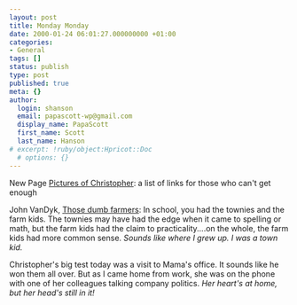 ```yaml
---
layout: post
title: Monday Monday
date: 2000-01-24 06:01:27.000000000 +01:00
categories:
- General
tags: []
status: publish
type: post
published: true
meta: {}
author:
  login: shanson
  email: papascott-wp@gmail.com
  display_name: PapaScott
  first_name: Scott
  last_name: Hanson
# excerpt: !ruby/object:Hpricot::Doc
  # options: {}
---
```

<p>New Page <a href="http://shanson.editthispage.com/discuss/msgReader$111">Pictures of Christopher</a>: a list of links for those who can't get enough</p>
<p>John VanDyk, <a href="http://vfih.editthispage.com/2000/01/23">Those dumb farmers</a>: In school, you had the townies and the farm kids. The townies may have had the edge when it came to spelling or math, but the farm kids had the claim to practicality....on the whole, the farm kids had more common sense. <i>Sounds like where I grew up. I was a town kid.</i></p>
<p>Christopher's big test today was a visit to Mama's office. It sounds like he won them all over. But as I came home from work, she was on the phone with one of her colleagues talking company politics. <i>Her heart's at home, but her head's still in it!</i></p>
